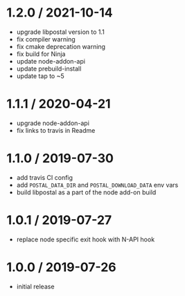 
1.2.0 / 2021-10-14
==================

 * upgrade libpostal version to 1.1
 * fix compiler warning
 * fix cmake deprecation warning
 * fix build for Ninja
 * update node-addon-api 
 * update prebuild-install
 * update tap to ~5

1.1.1 / 2020-04-21
==================

 * upgrade node-addon-api
 * fix links to travis in Readme

1.1.0 / 2019-07-30
==================

 * add travis CI config
 * add `POSTAL_DATA_DIR` and `POSTAL_DOWNLOAD_DATA` env vars
 * build libpostal as a part of the node add-on build

1.0.1 / 2019-07-27
==================

 * replace node specific exit hook with N-API hook

1.0.0 / 2019-07-26
==================

 * initial release

